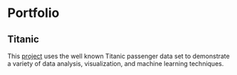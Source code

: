 # Portfolio

## Titanic
This [project](titanic) uses the well known Titanic passenger data set to demonstrate a variety of data analysis, visualization, and machine learning techniques.

